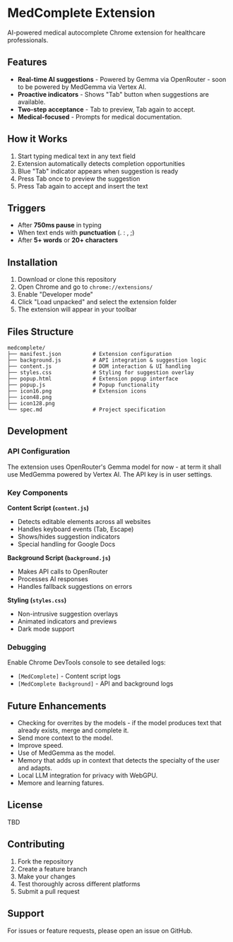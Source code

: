 # MedComplete Extension

AI-powered medical autocomplete Chrome extension for healthcare professionals.

## Features

- **Real-time AI suggestions** - Powered by Gemma via OpenRouter - soon to be powered by MedGemma via Vertex AI. 
- **Proactive indicators** - Shows "Tab" button when suggestions are available.
- **Two-step acceptance** - Tab to preview, Tab again to accept. 
- **Medical-focused** - Prompts for medical documentation.

## How it Works

1. Start typing medical text in any text field
2. Extension automatically detects completion opportunities
3. Blue "Tab" indicator appears when suggestion is ready
4. Press Tab once to preview the suggestion
5. Press Tab again to accept and insert the text

## Triggers

- After **750ms pause** in typing
- When text ends with **punctuation** (. : , ;)
- After **5+ words** or **20+ characters**

## Installation

1. Download or clone this repository
2. Open Chrome and go to `chrome://extensions/`
3. Enable "Developer mode" 
4. Click "Load unpacked" and select the extension folder
5. The extension will appear in your toolbar

## Files Structure

```
medcomplete/
├── manifest.json          # Extension configuration
├── background.js          # API integration & suggestion logic
├── content.js             # DOM interaction & UI handling  
├── styles.css             # Styling for suggestion overlay
├── popup.html             # Extension popup interface
├── popup.js               # Popup functionality
├── icon16.png             # Extension icons
├── icon48.png
├── icon128.png
└── spec.md                # Project specification
```

## Development

### API Configuration
The extension uses OpenRouter's Gemma model for now - at term it shall use MedGemma powered by Vertex AI. The API key is in user settings.

### Key Components

**Content Script (`content.js`)**
- Detects editable elements across all websites
- Handles keyboard events (Tab, Escape)
- Shows/hides suggestion indicators
- Special handling for Google Docs

**Background Script (`background.js`)**  
- Makes API calls to OpenRouter
- Processes AI responses
- Handles fallback suggestions on errors

**Styling (`styles.css`)**
- Non-intrusive suggestion overlays
- Animated indicators and previews
- Dark mode support

### Debugging

Enable Chrome DevTools console to see detailed logs:
- `[MedComplete]` - Content script logs
- `[MedComplete Background]` - API and background logs

## Future Enhancements

- Checking for overrites by the models - if the model produces text that already exists, merge and complete it.
- Send more context to the model.
- Improve speed. 
- Use of MedGemma as the model.
- Memory that adds up in context that detects the specialty of the user and adapts. 
- Local LLM integration for privacy with WebGPU.
- Memore and learning fatures. 

## License

TBD

## Contributing

1. Fork the repository
2. Create a feature branch
3. Make your changes
4. Test thoroughly across different platforms
5. Submit a pull request

## Support

For issues or feature requests, please open an issue on GitHub.
